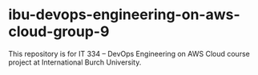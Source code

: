# ibu-devops-engineering-on-aws-cloud-group-9
This repository is for IT 334 – DevOps Engineering on AWS Cloud course project at International Burch University.
